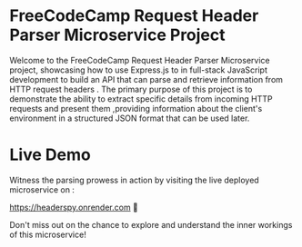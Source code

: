 # FreeCodeCamp Request Header Parser Microservice Project
Welcome to the FreeCodeCamp Request Header Parser Microservice project, showcasing how to use Express.js to in full-stack JavaScript development to build an API that can parse and retrieve information from HTTP request headers .
The primary purpose of this project is to demonstrate the ability to extract specific details from incoming HTTP requests and present them ,providing information about the client's environment in a structured JSON format that can be used later.

# Live Demo
Witness the parsing prowess in action by visiting the live deployed microservice on :

https://headerspy.onrender.com 🚀

Don't miss out on the chance to explore and understand the inner workings of this microservice! 
